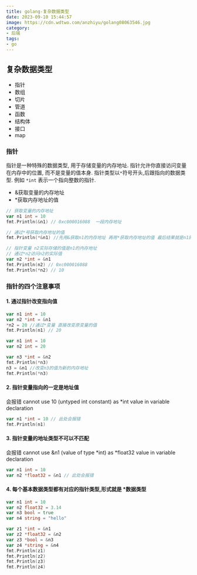 ```yaml
---
title: golang-复杂数据类型
date: 2023-09-10 15:44:57
image: https://cdn.wdtwo.com/anzhiyu/golang08063546.jpg
category: 
- 后端
tags: 
- go
---
```


## 复杂数据类型

- 指针
- 数组
- 切片
- 管道
- 函数
- 结构体
- 接口
- map

### 指针

指针是一种特殊的数据类型, 用于存储变量的内存地址. 指针允许你直接访问变量在内存中的位置, 而不是变量的值本身. 指针类型以`*`符号开头,后跟指向的数据类型. 例如 `*int` 表示一个指向整数的指针.

- &获取变量的内存地址
- *获取内存地址的值

```go
// 获取变量的内存地址
var n1 int = 10
fmt.Println(&n1) // 0xc000016088  一段内存地址

// 通过*号获取内存地址的值
fmt.Println(*&n1) //先用&获取n1的内存地址 再用*获取内存地址的值 最后结果就是n1的值

// 指针变量 n2实际存储的值是n1的内存地址 
// 通过*n2访问n2的实际值
var n2 *int = &n1
fmt.Println(n2) // 0xc000016088
fmt.Println(*n2) // 10
```

### 指针的四个注意事项
#### 1. 通过指针改变指向值
```go
var n1 int = 10
var n2 *int = &n1
*n2 = 20 //通过*变量 直接改变原变量的值
fmt.Println(n1) // 20
```
```go
var n1 int = 10
var n2 int = 20

var n3 *int = &n2
fmt.Println(*n3) 
n3 = &n1 //改变n3的值为新的内存地址
fmt.Println(*n3) 
```

#### 2. 指针变量指向的一定是地址值
会报错 cannot use 10 (untyped int constant) as *int value in variable declaration
```go
var n1 *int = 10 // 此处会报错
fmt.Println(n1)
```
#### 3. 指针变量的地址类型不可以不匹配
会报错 cannot use &n1 (value of type *int) as *float32 value in variable declaration
```go
var n1 int = 10
var n2 *float32 = &n1 // 此处会报错
```

#### 4. 每个基本数据类型都有对应的指针类型,形式就是 *数据类型
```go
var n1 int = 10
var n2 float32 = 3.14
var n3 bool = true
var n4 string = "hello"

var z1 *int = &n1
var z2 *float32 = &n2
var z3 *bool = &n3
var z4 *string = &n4
fmt.Println(z1)
fmt.Println(z2)
fmt.Println(z3)
fmt.Println(z4)
```